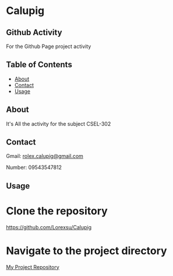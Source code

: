 # Calupig

## Github Activity 

For the Github Page project activity

## Table of Contents

- [About](#about)
- [Contact](#contact)
- [Usage](#usage)

## About

It's All the activity for the subject CSEL-302

## Contact
Gmail: rolex.calupig@gmail.com

Number: 09543547812

## Usage
# Clone the repository
https://github.com/Lorexsu/Calupig

# Navigate to the project directory
<a href="https://github.com/Lorexsu/Calupig/tree/main/Calupig" target="https://github.com/Lorexsu/Calupig/tree/main/Calupig">My Project Repository</a></p>



